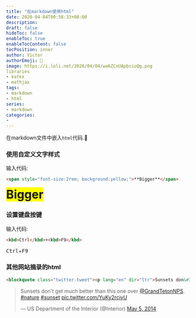 ```yaml
---
title: "在markdown使用html"
date: 2020-04-04T00:58:33+08:00
description:
draft: false
hideToc: false
enableToc: true
enableTocContent: false
tocPosition: inner
author: Victor
authorEmoji: 👻
image: https://i.loli.net/2020/04/04/wa6ZCnUApbcioQg.png
libraries
- katex
- mathjax
tags:
- markdown
- html
series:
- markdown
categories:
-
---
```


在markdown文件中嵌入`html`代码.:canoe:

<!--more-->

### 使用自定义文字样式

输入代码:

```html
<span style="font-size:2rem; background:yellow;">**Bigger**</span>
```

<span style="font-size:2rem; background:yellow;">**Bigger**</span>

### 设置键盘按键

输入代码:

```html
<kbd>Ctrl</kbd>+<kbd>F9</kbd>
```

<kbd>Ctrl</kbd>+<kbd>F9</kbd>

### 其他网站摘录的html

```html
<blockquote class="twitter-tweet"><p lang="en" dir="ltr">Sunsets don&#39;t get much better than this one over <a href="https://twitter.com/GrandTetonNPS?ref_src=twsrc%5Etfw">@GrandTetonNPS</a>. <a href="https://twitter.com/hashtag/nature?src=hash&amp;ref_src=twsrc%5Etfw">#nature</a> <a href="https://twitter.com/hashtag/sunset?src=hash&amp;ref_src=twsrc%5Etfw">#sunset</a> <a href="http://t.co/YuKy2rcjyU">pic.twitter.com/YuKy2rcjyU</a></p>&mdash; US Department of the Interior (@Interior) <a href="https://twitter.com/Interior/status/463440424141459456?ref_src=twsrc%5Etfw">May 5, 2014</a></blockquote> <script async src="https://platform.twitter.com/widgets.js" charset="utf-8"></script>
```

<blockquote class="twitter-tweet"><p lang="en" dir="ltr">Sunsets don&#39;t get much better than this one over <a href="https://twitter.com/GrandTetonNPS?ref_src=twsrc%5Etfw">@GrandTetonNPS</a>. <a href="https://twitter.com/hashtag/nature?src=hash&amp;ref_src=twsrc%5Etfw">#nature</a> <a href="https://twitter.com/hashtag/sunset?src=hash&amp;ref_src=twsrc%5Etfw">#sunset</a> <a href="http://t.co/YuKy2rcjyU">pic.twitter.com/YuKy2rcjyU</a></p>&mdash; US Department of the Interior (@Interior) <a href="https://twitter.com/Interior/status/463440424141459456?ref_src=twsrc%5Etfw">May 5, 2014</a></blockquote> <script async src="https://platform.twitter.com/widgets.js" charset="utf-8"></script>




